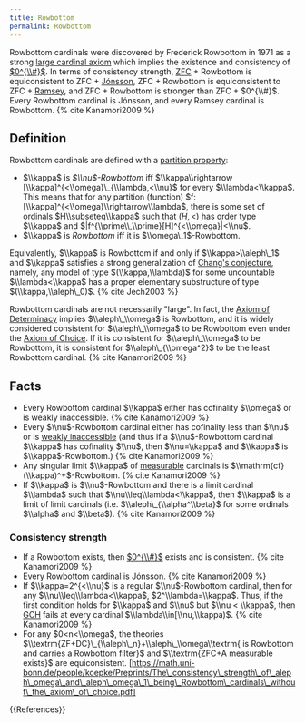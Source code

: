 ```yaml
---
title: Rowbottom
permalink: Rowbottom
---
```



Rowbottom cardinals were discovered by Frederick Rowbottom in 1971 as a strong [large cardinal axiom](Upper_attic "Upper attic") which implies the existence and consistency of [$0^{\\#}$](Zero_sharp "Zero sharp"). In terms of consistency strength, [ZFC](ZFC "ZFC") + Rowbottom is equiconsistent to ZFC + [Jónsson](Jonsson "Jonsson"), ZFC + Rowbottom is equiconsistent to ZFC + [Ramsey](Ramsey "Ramsey"), and ZFC + Rowbottom is stronger than ZFC + $0^{\\#}$. Every Rowbottom cardinal is Jónsson, and every Ramsey cardinal is Rowbottom. {% cite Kanamori2009 %}
## Definition

Rowbottom cardinals are defined with a [partition property](Partition_property "Partition property"):
-   $\\kappa$ is *$\\nu$-Rowbottom* iff $\\kappa\\rightarrow [\\kappa]^{<\\omega}\_{\\lambda,<\\nu}$ for every $\\lambda<\\kappa$. This means that for any partition (function) $f:[\\kappa]^{<\\omega}\\rightarrow\\lambda$, there is some set of ordinals $H\\subseteq\\kappa$ such that $(H,<)$ has order type $\\kappa$ and $|f^{\\prime\\,\\prime}[H]^{<\\omega}|<\\nu$.
-   $\\kappa$ is *Rowbottom* iff it is $\\omega\_1$-Rowbottom.

Equivalently, $\\kappa$ is Rowbottom if and only if $\\kappa>\\aleph\_1$ and $\\kappa$ satisfies a strong generalization of [Chang's conjecture](Chang's_conjecture "Chang's conjecture"), namely, any model of type $(\\kappa,\\lambda)$ for some uncountable $\\lambda<\\kappa$ has a proper elementary substructure of type $(\\kappa,\\aleph\_0)$. {% cite Jech2003 %}

Rowbottom cardinals are not necessarily "large". In fact, the [Axiom of Determinacy](Axiom_of_Determinacy "Axiom of Determinacy") implies $\\aleph\_\\omega$ is Rowbottom, and it is widely considered consistent for $\\aleph\_\\omega$ to be Rowbottom even under the [Axiom of Choice](Axiom_of_Choice "Axiom of Choice"). If it is consistent for $\\aleph\_\\omega$ to be Rowbottom, it is consistent for $\\aleph\_{\\omega^2}$ to be the least Rowbottom cardinal. {% cite Kanamori2009 %}

## Facts

-   Every Rowbottom cardinal $\\kappa$ either has cofinality $\\omega$ or is weakly inaccessible. {% cite Kanamori2009 %}
-   Every $\\nu$-Rowbottom cardinal either has cofinality less than $\\nu$ or is [weakly inaccessible](Inaccessible "Inaccessible") (and thus if a $\\nu$-Rowbottom cardinal $\\kappa$ has cofinality $\\nu$, then $\\nu=\\kappa$ and $\\kappa$ is $\\kappa$-Rowbottom.) {% cite Kanamori2009 %}
-   Any singular limit $\\kappa$ of [measurable](Measurable "Measurable") cardinals is $\\mathrm{cf}(\\kappa)^+$-Rowbottom. {% cite Kanamori2009 %}
-   If $\\kappa$ is $\\nu$-Rowbottom and there is a limit cardinal $\\lambda$ such that $\\nu\\leq\\lambda<\\kappa$, then $\\kappa$ is a limit of limit cardinals (i.e. $\\aleph\_{\\alpha^\\beta}$ for some ordinals $\\alpha$ and $\\beta$). {% cite Kanamori2009 %}
### Consistency strength
-   If a Rowbottom exists, then [$0^{\\#}$](Zero_sharp "Zero sharp") exists and is consistent. {% cite Kanamori2009 %}
-   Every Rowbottom cardinal is Jónsson. {% cite Kanamori2009 %}
-   If $\\kappa=2^{<\\nu}$ is a regular $\\nu$-Rowbottom cardinal, then for any $\\nu\\leq\\lambda<\\kappa$, $2^\\lambda=\\kappa$. Thus, if the first condition holds for $\\kappa$ and $\\nu$ but $\\nu < \\kappa$, then [GCH](GCH "GCH") fails at every cardinal $\\lambda\\in[\\nu,\\kappa)$. {% cite Kanamori2009 %}
-   For any $0<n<\\omega$, the theories $\\textrm{ZF+DC}\_{\\aleph\_n}+\\aleph\_\\omega\\textrm{ is Rowbottom and carries a Rowbottom filter}$ and $\\textrm{ZFC+A measurable exists}$ are equiconsistent. [https://math.uni-bonn.de/people/koepke/Preprints/The\_consistency\_strength\_of\_aleph\_omega\_and\_aleph\_omega\_1\_being\_Rowbottom\_cardinals\_without\_the\_axiom\_of\_choice.pdf]

{{References}}
